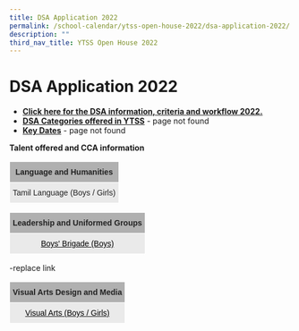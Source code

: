 ```yaml
---
title: DSA Application 2022
permalink: /school-calendar/ytss-open-house-2022/dsa-application-2022/
description: ""
third_nav_title: YTSS Open House 2022
---
```

# **DSA Application 2022**

*   [**Click here for the DSA information, criteria and workflow 2022.**](/files/DSA%20criteria%20and%20workflow%202022.pdf)
*   [**DSA Categories offered in YTSS**](https://yishuntownsec-moe-edu-sg-admin.cwp.sg/school-calendar/ytss-e-open-day-and-dsa-information-2022/dsa-application-2022/dsa-categories-offered-in-ytss) - page not found
*   **[Key Dates](https://yishuntownsec-moe-edu-sg-admin.cwp.sg/school-calendar/ytss-e-open-day-and-dsa-information-2022/dsa-application-2022/key-dates)** - page not found

**Talent offered and CCA information**




<table style="border-collapse:collapse;border-spacing:0" class="tg"><thead><tr><th style="background-color:#B0B0B0;border-color:#ffffff;border-style:solid;border-width:1px;color:#222;font-family:Arial, sans-serif;font-size:14px;font-weight:bold;overflow:hidden;padding:10px 5px;text-align:center;vertical-align:top;word-break:normal">Language and Humanities</th></tr></thead><tbody><tr><td style="background-color:#EAEAEA;border-color:#ffffff;border-style:solid;border-width:1px;color:#222;font-family:Arial, sans-serif;font-size:14px;overflow:hidden;padding:10px 5px;text-align:center;vertical-align:top;word-break:normal">Tamil Language  (Boys / Girls)</td></tr></tbody></table>


<table style="border-collapse:collapse;border-spacing:0" class="tg"><thead><tr><th style="background-color:#B0B0B0;border-color:#ffffff;border-style:solid;border-width:1px;color:#222;font-family:Arial, sans-serif;font-size:14px;font-weight:bold;overflow:hidden;padding:10px 5px;text-align:center;vertical-align:top;word-break:normal">Leadership and Uniformed Groups</th></tr></thead><tbody><tr><td style="background-color:#EAEAEA;border-color:#ffffff;border-style:solid;border-width:1px;color:#222;font-family:Arial, sans-serif;font-size:14px;overflow:hidden;padding:10px 5px;text-align:center;vertical-align:top;word-break:normal"><a href="https://yishuntownsec-moe-edu-sg-admin.cwp.sg/co-curriculum/co-curricular-activities-cca/uniformed-groups/yishun-town-boys-brigade-unit"><span style="text-decoration:none;color:#000">Boys' Brigade (Boys)</span></a></td></tr></tbody></table> -replace link

<table style="border-collapse:collapse;border-spacing:0" class="tg"><thead><tr><th style="background-color:#B0B0B0;border-color:#ffffff;border-style:solid;border-width:1px;color:#222;font-family:Arial, sans-serif;font-size:14px;font-weight:bold;overflow:hidden;padding:10px 5px;text-align:center;vertical-align:top;word-break:normal">Visual Arts Design and Media</th></tr></thead><tbody><tr><td style="background-color:#EAEAEA;border-color:#ffffff;border-style:solid;border-width:1px;color:#222;font-family:Arial, sans-serif;font-size:14px;overflow:hidden;padding:10px 5px;text-align:center;vertical-align:top;word-break:normal"><a href="https://yishuntownsec-moe-edu-sg-admin.cwp.sg/co-curriculum/co-curricular-activities-cca/visual-and-performing-arts/yishun-town-art-club-ytac"><span style="text-decoration:none;color:#000">Visual Arts (Boys / Girls)</span></a></td></tr></tbody></table>